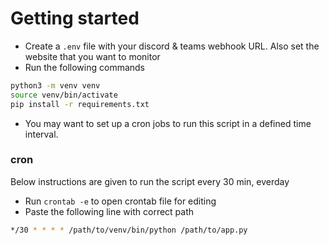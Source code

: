 # Getting started

- Create a `.env` file with your discord & teams webhook URL. Also set the website that you want to monitor
- Run the following commands

```bash
python3 -m venv venv
source venv/bin/activate
pip install -r requirements.txt
```
- You may want to set up a cron jobs to run this script in a defined time interval.

### cron

Below instructions are given to run the script every 30 min, everday

- Run `crontab -e` to open crontab file for editing
- Paste the following line with correct path

```bash
*/30 * * * * /path/to/venv/bin/python /path/to/app.py
```
